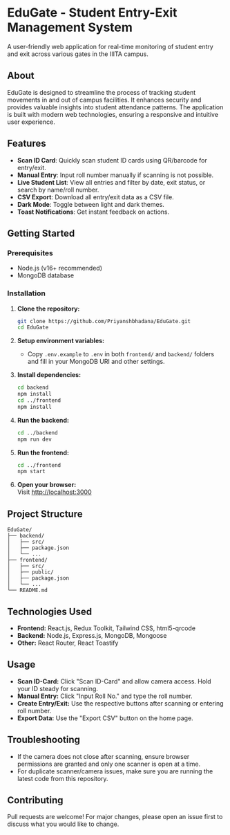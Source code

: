# EduGate - Student Entry-Exit Management System

A user-friendly web application for real-time monitoring of student entry and exit across various gates in the IIITA campus.

## About

EduGate is designed to streamline the process of tracking student movements in and out of campus facilities. It enhances security and provides valuable insights into student attendance patterns. The application is built with modern web technologies, ensuring a responsive and intuitive user experience.

## Features

- **Scan ID Card**: Quickly scan student ID cards using QR/barcode for entry/exit.
- **Manual Entry**: Input roll number manually if scanning is not possible.
- **Live Student List**: View all entries and filter by date, exit status, or search by name/roll number.
- **CSV Export**: Download all entry/exit data as a CSV file.
- **Dark Mode**: Toggle between light and dark themes.
- **Toast Notifications**: Get instant feedback on actions.

## Getting Started

### Prerequisites

- Node.js (v16+ recommended)
- MongoDB database

### Installation

1. **Clone the repository:**
   ```bash
   git clone https://github.com/Priyanshbhadana/EduGate.git
   cd EduGate
   ```

2. **Setup environment variables:**

   - Copy `.env.example` to `.env` in both `frontend/` and `backend/` folders and fill in your MongoDB URI and other settings.

3. **Install dependencies:**

   ```bash
   cd backend
   npm install
   cd ../frontend
   npm install
   ```

4. **Run the backend:**

   ```bash
   cd ../backend
   npm run dev
   ```

5. **Run the frontend:**

   ```bash
   cd ../frontend
   npm start
   ```

6. **Open your browser:**  
   Visit [http://localhost:3000](http://localhost:3000)

## Project Structure

```
EduGate/
├── backend/
│   ├── src/
│   ├── package.json
│   └── ...
├── frontend/
│   ├── src/
│   ├── public/
│   ├── package.json
│   └── ...
└── README.md
```

## Technologies Used

- **Frontend:** React.js, Redux Toolkit, Tailwind CSS, html5-qrcode
- **Backend:** Node.js, Express.js, MongoDB, Mongoose
- **Other:** React Router, React Toastify

## Usage

- **Scan ID-Card:** Click "Scan ID-Card" and allow camera access. Hold your ID steady for scanning.
- **Manual Entry:** Click "Input Roll No." and type the roll number.
- **Create Entry/Exit:** Use the respective buttons after scanning or entering roll number.
- **Export Data:** Use the "Export CSV" button on the home page.

## Troubleshooting

- If the camera does not close after scanning, ensure browser permissions are granted and only one scanner is open at a time.
- For duplicate scanner/camera issues, make sure you are running the latest code from this repository.

## Contributing

Pull requests are welcome! For major changes, please open an issue first to discuss what you would like to change.
